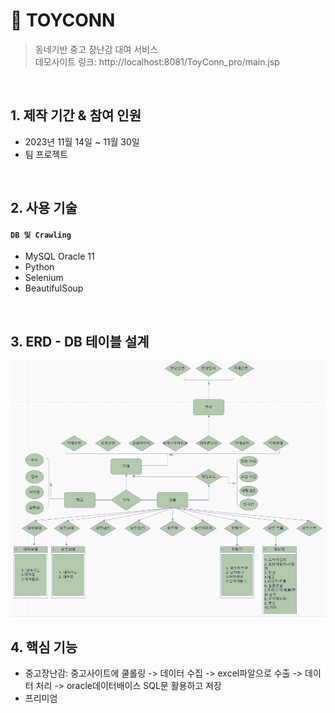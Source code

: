 # :pushpin: TOYCONN
>동네기반 중고 장난감 대여 서비스 </br>
> 데모사이트 링크: http://localhost:8081/ToyConn_pro/main.jsp

</br>

## 1. 제작 기간 & 참여 인원
- 2023년 11월 14일 ~ 11월 30일
- 팀 프로젝트

</br>

## 2. 사용 기술
#### `DB 및 Crawling`
  - MySQL Oracle 11
  - Python
  - Selenium
  - BeautifulSoup
</br>

## 3. ERD - DB 테이블 설계
<img src = "https://github.com/2023-SMHRD-IS-BigData2/R2L3_team/blob/main/ToyConn_pro/src/main/webapp/images/erd.png">


## 4. 핵심 기능
- 중고장난감: 중고사이트에 쿨롤링 -> 데이터 수집 -> excel파알으로 수출 -> 데이터 처리 -> oracle데이터배이스 SQL문 활용하고 저장
- 프리미엄




